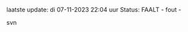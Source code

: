 laatste update: 
di 07-11-2023 22:04   uur 
Status: FAALT - fout - 
<div class="service R">svn</div>